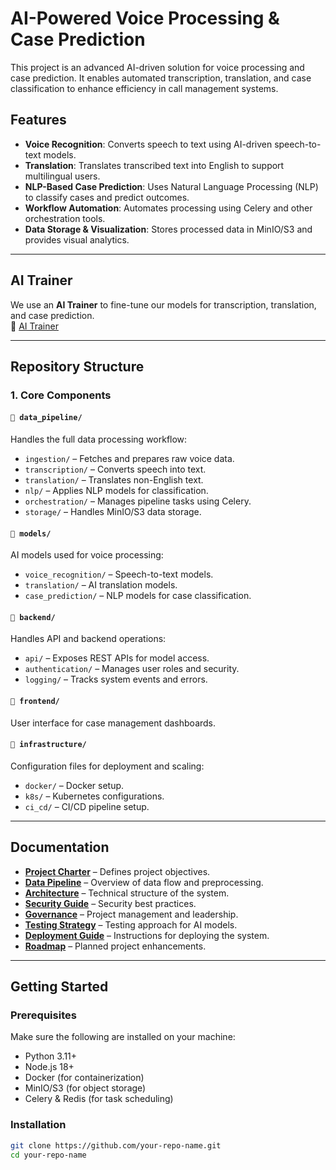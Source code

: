 # AI-Powered Voice Processing & Case Prediction

This project is an advanced AI-driven solution for voice processing and case prediction. It enables automated transcription, translation, and case classification to enhance efficiency in call management systems.

##  Features

- **Voice Recognition**: Converts speech to text using AI-driven speech-to-text models.
- **Translation**: Translates transcribed text into English to support multilingual users.
- **NLP-Based Case Prediction**: Uses Natural Language Processing (NLP) to classify cases and predict outcomes.
- **Workflow Automation**: Automates processing using Celery and other orchestration tools.
- **Data Storage & Visualization**: Stores processed data in MinIO/S3 and provides visual analytics.

---

##  AI Trainer

We use an **AI Trainer** to fine-tune our models for transcription, translation, and case prediction.  
🔗 [AI Trainer](https://aitrainer.bitz-itc.com/login) 

---

##  Repository Structure

### 1. Core Components

#### `📂 data_pipeline/`
Handles the full data processing workflow:

- `ingestion/` – Fetches and prepares raw voice data.
- `transcription/` – Converts speech into text.
- `translation/` – Translates non-English text.
- `nlp/` – Applies NLP models for classification.
- `orchestration/` – Manages pipeline tasks using Celery.
- `storage/` – Handles MinIO/S3 data storage.

#### `📂 models/`
AI models used for voice processing:

- `voice_recognition/` – Speech-to-text models.
- `translation/` – AI translation models.
- `case_prediction/` – NLP models for case classification.

#### `📂 backend/`
Handles API and backend operations:

- `api/` – Exposes REST APIs for model access.
- `authentication/` – Manages user roles and security.
- `logging/` – Tracks system events and errors.

#### `📂 frontend/`
User interface for case management dashboards.

#### `📂 infrastructure/`
Configuration files for deployment and scaling:

- `docker/` – Docker setup.
- `k8s/` – Kubernetes configurations.
- `ci_cd/` – CI/CD pipeline setup.

---

##  Documentation

-  [**Project Charter**](/aidocs/projectcharter) – Defines project objectives.
-  [**Data Pipeline**](/aidocs/datapipeline) – Overview of data flow and preprocessing.
-  [**Architecture**](/aidocs/architecture) – Technical structure of the system.
-  [**Security Guide**](/aidocs/securityguide) – Security best practices.
-  [**Governance**](/aidocs/governance) – Project management and leadership.
-  [**Testing Strategy**](/aidocs/testingstrategy) – Testing approach for AI models.
-  [**Deployment Guide**](aidocs/deploymentguide) – Instructions for deploying the system.
-  [**Roadmap**](/aidocs/roadmap) – Planned project enhancements.

---

##  Getting Started

###  Prerequisites

Make sure the following are installed on your machine:

- Python 3.11+
- Node.js 18+
- Docker (for containerization)
- MinIO/S3 (for object storage)
- Celery & Redis (for task scheduling)

###  Installation

```bash
git clone https://github.com/your-repo-name.git
cd your-repo-name

